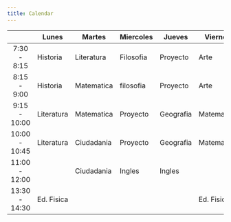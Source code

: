 ```yaml
---
title: Calendar
---
```


|  | Lunes | Martes | Miercoles | Jueves | Viernes
| :---: | --- | --- | --- | --- | --- |
7:30 - 8:15 | Historia | Literatura | Filosofia | Proyecto | Arte
8:15 - 9:00 | Historia | Matematica | filosofia | Proyecto | Arte
9:15 - 10:00 | Literatura | Matematica | Proyecto | Geografia | Matematica
10:00 - 10:45 | Literatura | Ciudadania | Proyecto | Geografia | Matematica
11:00 - 12:00 | |  Ciudadania | Ingles | Ingles |  |
13:30 - 14:30 | Ed. Fisica |  |  |  | Ed. Fisica